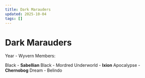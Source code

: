 ```yaml
---
title: Dark Marauders
updated: 2025-10-04
tags: []
---
```


# Dark Marauders


Year - Wyvern
Members:

Black - **Sabellian**
Black - Mordred
Underworld - **Ixion**
Apocalypse - **Chernobog**
Dream - Belindo
